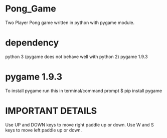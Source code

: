 # Pong_Game
Two Player Pong game written in python with pygame module. 
# dependency 
python 3 (pygame does not behave well with python 2)
pygame 1.9.3
# pygame 1.9.3 
To install pygame run this in terminal/command prompt $ pip install pygame
# IMPORTANT DETAILS
Use UP and DOWN keys to move right paddle up or down.
Use W and S keys to move left paddle up or down.
